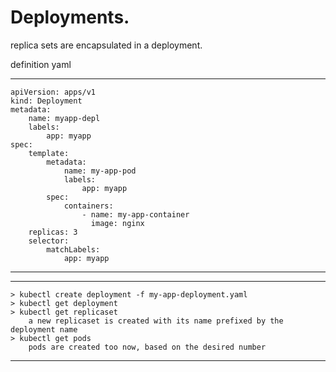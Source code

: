 # Deployments.

replica sets are encapsulated in a deployment. 

definition yaml

---
    apiVersion: apps/v1
    kind: Deployment
    metadata: 
        name: myapp-depl
        labels: 
            app: myapp
    spec: 
        template: 
            metadata: 
                name: my-app-pod
                labels: 
                    app: myapp
            spec: 
                containers: 
                    - name: my-app-container
                      image: nginx
        replicas: 3
        selector: 
            matchLabels:
                app: myapp
---
---
    > kubectl create deployment -f my-app-deployment.yaml
    > kubectl get deployment
    > kubectl get replicaset
        a new replicaset is created with its name prefixed by the deployment name 
    > kubectl get pods
        pods are created too now, based on the desired number
---

